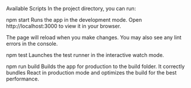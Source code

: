 Available Scripts
In the project directory, you can run:

npm start
Runs the app in the development mode.
Open http://localhost:3000 to view it in your browser.

The page will reload when you make changes.
You may also see any lint errors in the console.

npm test
Launches the test runner in the interactive watch mode.

npm run build
Builds the app for production to the build folder.
It correctly bundles React in production mode and optimizes the build for the best performance.
